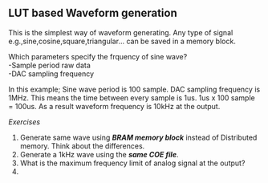 ## LUT based Waveform generation
This is the simplest way of waveform generating. Any type of signal e.g.,sine,cosine,square,triangular... can be saved in a memory block.   


Which parameters specify the frquency of sine wave?  
-Sample period raw data  
-DAC sampling frequency  

In this example; Sine wave period is 100 sample. DAC sampling frequency is 1MHz. This means the time between every sample is 1us. 
1us x 100 sample = 100us. As a result waveform frequency is 10kHz at the output.     




   
*Exercises*
1) Generate same wave using ***BRAM memory block*** instead of Distributed memory. Think about the differences.  
2) Generate a 1kHz wave using the ***same COE file***. 
3) What is the maximum frequency limit of analog signal at the output?
4) 
